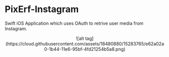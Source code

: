 # PixErf-Instagram

Swift iOS Application which uses OAuth to retrive user media from Instagram.

<p align="center">
  ![alt tag](https://cloud.githubusercontent.com/assets/18480880/15283765/e62a02a0-1b44-11e6-95bf-4fd21254b5a8.png)
</p>

